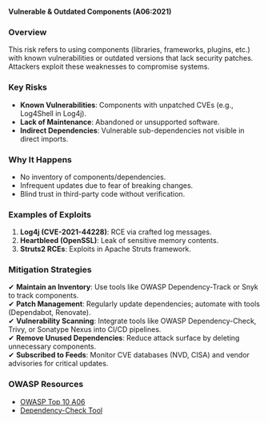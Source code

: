 **Vulnerable & Outdated Components (A06:2021)**  

### **Overview**  
This risk refers to using components (libraries, frameworks, plugins, etc.) with known vulnerabilities or outdated versions that lack security patches. Attackers exploit these weaknesses to compromise systems.  

### **Key Risks**  
- **Known Vulnerabilities**: Components with unpatched CVEs (e.g., Log4Shell in Log4j).  
- **Lack of Maintenance**: Abandoned or unsupported software.  
- **Indirect Dependencies**: Vulnerable sub-dependencies not visible in direct imports.  

### **Why It Happens**  
- No inventory of components/dependencies.  
- Infrequent updates due to fear of breaking changes.  
- Blind trust in third-party code without verification.  

### **Examples of Exploits**  
1. **Log4j (CVE-2021-44228)**: RCE via crafted log messages.  
2. **Heartbleed (OpenSSL)**: Leak of sensitive memory contents.  
3. **Struts2 RCEs**: Exploits in Apache Struts framework.  

### **Mitigation Strategies**  
✔ **Maintain an Inventory**: Use tools like OWASP Dependency-Track or Snyk to track components.  
✔ **Patch Management**: Regularly update dependencies; automate with tools (Dependabot, Renovate).  
✔ **Vulnerability Scanning**: Integrate tools like OWASP Dependency-Check, Trivy, or Sonatype Nexus into CI/CD pipelines.  
✔ **Remove Unused Dependencies**: Reduce attack surface by deleting unnecessary components.  
✔ **Subscribed to Feeds**: Monitor CVE databases (NVD, CISA) and vendor advisories for critical updates.

### **OWASP Resources**  
- [OWASP Top 10 A06](https://owasp.org/Top10/A06_2021-Vulnerable_and_Outdated_Components/)  
- [Dependency-Check Tool](https://owasp.org/www-project-dependency-check/)  

